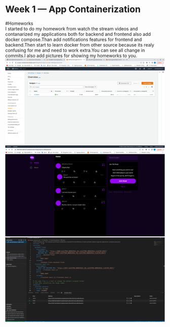 # Week 1 — App Containerization

#Homeworks<br>
I started to do my homework from watch the stream videos and contanarized my applications both for backend and frontend also add docker compose.Than add notifications features for frontend and backend.Then start to learn docker from other source because its realy confusing for me and need to work extra.You can see all change in commits.I also add pictures for showing my homeworks to you.
![github](assets/homeworkbudget.png)
![crudderapp](assets/homeworkweek1crudder.png)
![ports](assets/homeworkweek1ports.png)
